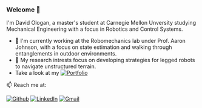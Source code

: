 ### Welcome 👋
<p> I'm David Ologan, a master's student at Carnegie Mellon Unversity studying Mechanical Engineering with a focus in Robotics and Control Systems.</p>
<ul>
  <li> 🔭 I'm currently working at the Robomechanics lab under Prof. Aaron Johnson, with a focus on state estimation and walking through entanglements in outdoor environments.</li>
  <li> 🤔 My research intrests focus on developing strategies for legged robots to navigate unstructured terrain. </li>
  <li> Take a look at my <a href="https://ologandavid.github.io"> <img alt="Portfolio" src=https://img.shields.io/badge/Portfolio Here-blue /> </a></li>
</ul>

<p> 📫 Reach me at: </p>
<p><a href="https://github.com/ologandavid" target="_blank"><img alt="Github" src="https://img.shields.io/badge/GitHub-%2312100E.svg?&style=for-the-badge&logo=Github&logoColor=white" /></a>  <a href="https://www.linkedin.com/in/dologan/" target="_blank"><img alt="LinkedIn"src="https://img.shields.io/badge/linkedin-%230077B5.svg?&style=for-the-badge&logo=linkedin&logoColor=white"/></a>   <a href="mailto:dologan@andrew.cmu.edu" target="_blank"><img alt="Gmail" src="https://img.shields.io/badge/Gmail-D14836?style=for-the-badge&logo=gmail&logoColor=white" /></a> 
<!--
**ologandavid/ologandavid** is a ✨ _special_ ✨ repository because its `README.md` (this file) appears on your GitHub profile.
Here are some ideas to get you started:

- 🔭 I’m currently working on ...
- 🌱 I’m currently learning ...
- 👯 I’m looking to collaborate on ...
- 🤔 I’m looking for help with ...
- 💬 Ask me about ...
- 📫 How to reach me: ...
- 😄 Pronouns: ...
- ⚡ Fun fact: ...
-->

